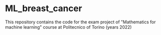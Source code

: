 # ML_breast_cancer
This repository contains the code for the exam project of "Mathematics for machine learning" course at Politecnico of Torino (years 2022)
